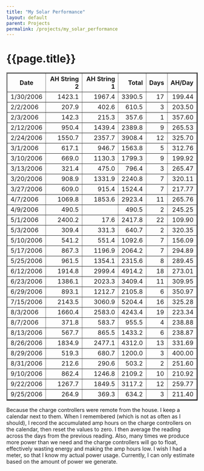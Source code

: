 ```yaml
---
title: "My Solar Performance"
layout: default
parent: Projects
permalink: /projects/my_solar_performance
---
```

# {{page.title}}

<table border="2" cellpadding="0" cellspacing="0">
<tbody>
<tr>
<th>Date</th><th align="right">AH String 2</th><th align="right">AH String 1</th><th align="right">Total</th><th align="right">Days</th><th align="right">AH/Day</th>
</tr>
<tr>
<td>1/30/2006</td>
<td align="right">1423.1</td>
<td align="right">1967.4</td>
<td align="right">3390.5</td>
<td align="right">17</td>
<td align="right">199.44</td>
</tr>
<tr>
<td>2/2/2006</td>
<td align="right">207.9</td>
<td align="right">402.6</td>
<td align="right">610.5</td>
<td align="right">3</td>
<td align="right">203.50</td>
</tr>
<tr>
<td>2/3/2006</td>
<td align="right">142.3</td>
<td align="right">215.3</td>
<td align="right">357.6</td>
<td align="right">1</td>
<td align="right">357.60</td>
</tr>
<tr>
<td>2/12/2006</td>
<td align="right">950.4</td>
<td align="right">1439.4</td>
<td align="right">2389.8</td>
<td align="right">9</td>
<td align="right">265.53</td>
</tr>
<tr>
<td>2/24/2006</td>
<td align="right">1550.7</td>
<td align="right">2357.7</td>
<td align="right">3908.4</td>
<td align="right">12</td>
<td align="right">325.70</td>
</tr>
<tr>
<td>3/1/2006</td>
<td align="right">617.1</td>
<td align="right">946.7</td>
<td align="right">1563.8</td>
<td align="right">5</td>
<td align="right">312.76</td>
</tr>
<tr>
<td>3/10/2006</td>
<td align="right">669.0</td>
<td align="right">1130.3</td>
<td align="right">1799.3</td>
<td align="right">9</td>
<td align="right">199.92</td>
</tr>
<tr>
<td>3/13/2006</td>
<td align="right">321.4</td>
<td align="right">475.0</td>
<td align="right">796.4</td>
<td align="right">3</td>
<td align="right">265.47</td>
</tr>
<tr>
<td>3/20/2006</td>
<td align="right">908.9</td>
<td align="right">1331.9</td>
<td align="right">2240.8</td>
<td align="right">7</td>
<td align="right">320.11</td>
</tr>
<tr>
<td>3/27/2006</td>
<td align="right">609.0</td>
<td align="right">915.4</td>
<td align="right">1524.4</td>
<td align="right">7</td>
<td align="right">217.77</td>
</tr>
<tr>
<td>4/7/2006</td>
<td align="right">1069.8</td>
<td align="right">1853.6</td>
<td align="right">2923.4</td>
<td align="right">11</td>
<td align="right">265.76</td>
</tr>
<tr>
<td>4/9/2006</td>
<td align="right">490.5</td>
<td align="right"></td>
<td align="right">490.5</td>
<td align="right">2</td>
<td align="right">245.25</td>
</tr>
<tr>
<td>5/1/2006</td>
<td align="right">2400.2</td>
<td align="right">17.6</td>
<td align="right">2417.8</td>
<td align="right">22</td>
<td align="right">109.90</td>
</tr>
<tr>
<td>5/3/2006</td>
<td align="right">309.4</td>
<td align="right">331.3</td>
<td align="right">640.7</td>
<td align="right">2</td>
<td align="right">320.35</td>
</tr>
<tr>
<td>5/10/2006</td>
<td align="right">541.2</td>
<td align="right">551.4</td>
<td align="right">1092.6</td>
<td align="right">7</td>
<td align="right">156.09</td>
</tr>
<tr>
<td>5/17/2006</td>
<td align="right">867.3</td>
<td align="right">1196.9</td>
<td align="right">2064.2</td>
<td align="right">7</td>
<td align="right">294.89</td>
</tr>
<tr>
<td>5/25/2006</td>
<td align="right">961.5</td>
<td align="right">1354.1</td>
<td align="right">2315.6</td>
<td align="right">8</td>
<td align="right">289.45</td>
</tr>
<tr>
<td>6/12/2006</td>
<td align="right">1914.8</td>
<td align="right">2999.4</td>
<td align="right">4914.2</td>
<td align="right">18</td>
<td align="right">273.01</td>
</tr>
<tr>
<td>6/23/2006</td>
<td align="right">1386.1</td>
<td align="right">2023.3</td>
<td align="right">3409.4</td>
<td align="right">11</td>
<td align="right">309.95</td>
</tr>
<tr>
<td>6/29/2006</td>
<td align="right">893.1</td>
<td align="right">1212.7</td>
<td align="right">2105.8</td>
<td align="right">6</td>
<td align="right">350.97</td>
</tr>
<tr>
<td>7/15/2006</td>
<td align="right">2143.5</td>
<td align="right">3060.9</td>
<td align="right">5204.4</td>
<td align="right">16</td>
<td align="right">325.28</td>
</tr>
<tr>
<td>8/3/2006</td>
<td align="right">1660.4</td>
<td align="right">2583.0</td>
<td align="right">4243.4</td>
<td align="right">19</td>
<td align="right">223.34</td>
</tr>
<tr>
<td>8/7/2006</td>
<td align="right">371.8</td>
<td align="right">583.7</td>
<td align="right">955.5</td>
<td align="right">4</td>
<td align="right">238.88</td>
</tr>
<tr>
<td>8/13/2006</td>
<td align="right">567.7</td>
<td align="right">865.5</td>
<td align="right">1433.2</td>
<td align="right">6</td>
<td align="right">238.87</td>
</tr>
<tr>
<td>8/26/2006</td>
<td align="right">1834.9</td>
<td align="right">2477.1</td>
<td align="right">4312.0</td>
<td align="right">13</td>
<td align="right">331.69</td>
</tr>
<tr>
<td>8/29/2006</td>
<td align="right">519.3</td>
<td align="right">680.7</td>
<td align="right">1200.0</td>
<td align="right">3</td>
<td align="right">400.00</td>
</tr>
<tr>
<td>8/31/2006</td>
<td align="right">212.6</td>
<td align="right">290.6</td>
<td align="right">503.2</td>
<td align="right">2</td>
<td align="right">251.60</td>
</tr>
<tr>
<td>9/10/2006</td>
<td align="right">862.4</td>
<td align="right">1246.8</td>
<td align="right">2109.2</td>
<td align="right">10</td>
<td align="right">210.92</td>
</tr>
<tr>
<td>9/22/2006</td>
<td align="right">1267.7</td>
<td align="right">1849.5</td>
<td align="right">3117.2</td>
<td align="right">12</td>
<td align="right">259.77</td>
</tr>
<tr>
<td>9/25/2006</td>
<td align="right">264.9</td>
<td align="right">369.3</td>
<td align="right">634.2</td>
<td align="right">3</td>
<td align="right">211.40</td>
</tr>
</tbody>
</table>
Because the charge controllers were remote from the house.  I keep a calendar next to them.   When I remembered (which is not as often as I should), I record the accumulated amp hours on the charge controllers on the calendar, then reset the values to zero.  I then average the reading across the days from the previous reading.
Also, many times we produce more power than we need and  the charge controllers will go to float, effectively wasting energy and making the amp hours low.
I wish I had a meter, so that I know my actual power usage.   Currently, I can only estimate based on the amount of power we generate.

